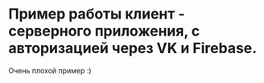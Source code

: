 # Пример работы клиент - серверного приложения, с авторизацией через VK и Firebase. 
Очень плохой пример :)
